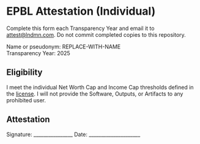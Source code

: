 # EPBL Attestation (Individual)

Complete this form each Transparency Year and email it to attest@lndmn.com. Do not commit completed copies to this repository.

Name or pseudonym: REPLACE-WITH-NAME  
Transparency Year: 2025

## Eligibility
I meet the individual Net Worth Cap and Income Cap thresholds defined in the [license](../LICENSE.txt). I will not provide the Software, Outputs, or Artifacts to any prohibited user.

## Attestation
Signature: ________________  Date: _____________________

